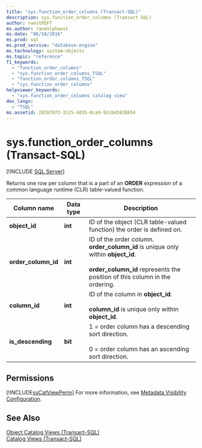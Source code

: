 ```yaml
---
title: "sys.function_order_columns (Transact-SQL)"
description: sys.function_order_columns (Transact-SQL)
author: rwestMSFT
ms.author: randolphwest
ms.date: "06/10/2016"
ms.prod: sql
ms.prod_service: "database-engine"
ms.technology: system-objects
ms.topic: "reference"
f1_keywords:
  - "function_order_columns"
  - "sys.function_order_columns_TSQL"
  - "function_order_columns_TSQL"
  - "sys.function_order_columns"
helpviewer_keywords:
  - "sys.function_order_columns catalog view"
dev_langs:
  - "TSQL"
ms.assetid: 29287973-3125-4d35-8ca9-92cb45828854
---
```

# sys.function_order_columns (Transact-SQL)
[!INCLUDE [SQL Server](../../includes/applies-to-version/sqlserver.md)]

  Returns one row per column that is a part of an **ORDER** expression of a common language runtime (CLR) table-valued function.  

  
|Column name|Data type|Description|  
|-----------------|---------------|-----------------|  
|**object_id**|**int**|ID of the object (CLR table-valued function) the order is defined on.|  
|**order_column_id**|**int**|ID of the order column. **order_column_id** is unique only within **object_id**.<br /><br /> **order_column_id** represents the position of this column in the ordering.|  
|**column_id**|**int**|ID of the column in **object_id**.<br /><br /> **column_id** is unique only within **object_id**.|  
|**is_descending**|**bit**|1 = order column has a descending sort direction.<br /><br /> 0 = order column has an ascending sort direction.|  
  
## Permissions  
 [!INCLUDE[ssCatViewPerm](../../includes/sscatviewperm-md.md)] For more information, see [Metadata Visibility Configuration](../../relational-databases/security/metadata-visibility-configuration.md).  
  
## See Also  
 [Object Catalog Views &#40;Transact-SQL&#41;](../../relational-databases/system-catalog-views/object-catalog-views-transact-sql.md)   
 [Catalog Views &#40;Transact-SQL&#41;](../../relational-databases/system-catalog-views/catalog-views-transact-sql.md)  
  
  
